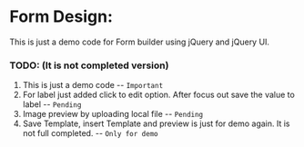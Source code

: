 # Form Design:
This is just a demo code for Form builder using jQuery and jQuery UI.

### TODO: (It is not completed version)
1. This is just a demo code -- `Important`
2. For label just added click to edit option. After focus out save the value to label -- `Pending`
3. Image preview by uploading local file -- `Pending`
4. Save Template, insert Template and preview is just for demo again. It is not full completed. -- `Only for demo`

